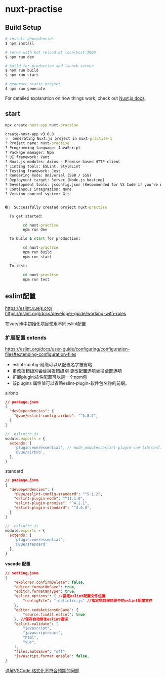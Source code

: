 # nuxt-practise

## Build Setup

```bash
# install dependencies
$ npm install

# serve with hot reload at localhost:3000
$ npm run dev

# build for production and launch server
$ npm run build
$ npm run start

# generate static project
$ npm run generate
```

For detailed explanation on how things work, check out [Nuxt.js docs](https://nuxtjs.org).


## start

```cmd
npx create-nuxt-app nuxt-practise

create-nuxt-app v3.6.0
✨  Generating Nuxt.js project in nuxt-practise-1
? Project name: nuxt-practise
? Programming language: JavaScript 
? Package manager: Npm
? UI framework: Vant
? Nuxt.js modules: Axios - Promise based HTTP client
? Linting tools: ESLint, StyleLint   
? Testing framework: Jest
? Rendering mode: Universal (SSR / SSG)
? Deployment target: Server (Node.js hosting)
? Development tools: jsconfig.json (Recommended for VS Code if you're not using typescript)
? Continuous integration: None
? Version control system: Git


�🎉  Successfully created project nuxt-practise

  To get started:

        cd nuxt-practise
        npm run dev

  To build & start for production:

        cd nuxt-practise
        npm run build
        npm run start

  To test:

        cd nuxt-practise
        npm run test

```


## eslint配置
https://eslint.vuejs.org/  
https://eslint.org/docs/developer-guide/working-with-rules

在vue/cli中初始化项目使用不同eslint配置  

### 扩展配置 extends  
https://eslint.org/docs/user-guide/configuring/configuration-files#extending-configuration-files  
- eslint-config-前缀可以从配置名字被省略  
- 更改报错级别会替换报错级别 更改配置选项替换全部选项
- 扩展plugin:插件配置可以是一个npm包
- 该plugins 属性值可以省略eslint-plugin-软件包名称的前缀。

airbnb
```json
// package.json
{
  "devDependencies": {
    "@vue/eslint-config-airbnb": "^5.0.2",
  }
}
```
```js
// .eslintrc.js
module.exports = {
  extends: [
    'plugin:vue/essential', // node_modules\eslint-plugin-vue\lib\configs\essential.js
    '@vue/airbnb',
  ],
}
```

standard
```json
// package.json
{
  "devDependencies": {
    "@vue/eslint-config-standard": "^5.1.2",
    "eslint-plugin-node": "^11.1.0",
    "eslint-plugin-promise": "^4.2.1",
    "eslint-plugin-standard": "^4.0.0",
  }
}
```
```js
// .eslintrc.js
module.exports = {
  extends: [
    'plugin:vue/essential',
    '@vue/standard'
  ],
}
```

**vscode 配置**
```json
// setting.json
{
    "explorer.confirmDelete": false,
    "editor.formatOnSave": true,
    "editor.formatOnType": true,
    "eslint.options": { //指定eslint配置文件位置
        "configFile": ".eslintrc.js" //指定项目根目录中的eslint配置文件
    },
    "editor.codeActionsOnSave": {
        "source.fixAll.eslint": true
    }, //保存自动修复eslint错误
    "eslint.validate": [
        "javascript",
        "javascriptreact",
        "html",
        "vue",
    ],
    "files.autoSave": "off",
    "javascript.format.enable": false,
}
```

[详解VSCode 格式化不符合预期的问题](https://zhuanlan.zhihu.com/p/103492877)